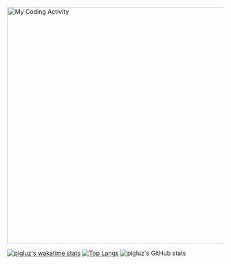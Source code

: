 
<img src="https://wakatime.com/share/@pigluz/4d5a4f2f-3e64-42b7-bfb5-891f4bcc5733.svg" width="550px" alt="My Coding Activity"/>

[![pigluz's wakatime stats](https://github-readme-stats.vercel.app/api/wakatime?username=pigluz)](https://github.com/anuraghazra/github-readme-stats)
[![Top Langs](https://github-readme-stats.vercel.app/api/top-langs/?username=pigluz)](https://github.com/anuraghazra/github-readme-stats)
![pigluz's GitHub stats](https://github-readme-stats.vercel.app/api?username=pigluz&count_private=true)



<!--
**pigluz/pigluz** is a ✨ _special_ ✨ repository because its `README.md` (this file) appears on your GitHub profile.

Here are some ideas to get you started:

- 🔭 I’m currently working on ...
- 🌱 I’m currently learning ...
- 👯 I’m looking to collaborate on ...
- 🤔 I’m looking for help with ...
- 💬 Ask me about ...
- 📫 How to reach me: ...
- 😄 Pronouns: ...
- ⚡ Fun fact: ...
-->
